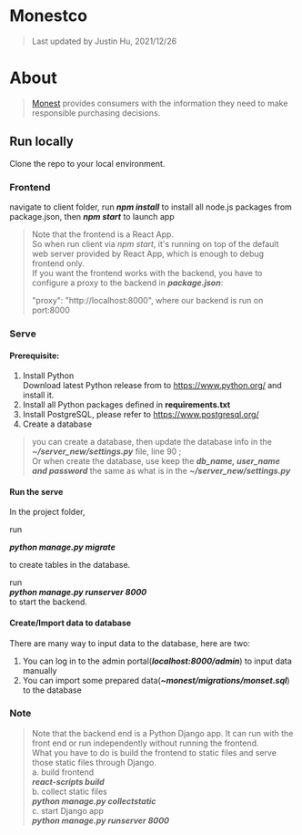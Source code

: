 # Monestco

> Last updated by Justin Hu, 2021/12/26

# About
> [Monest](https://www.monest.co/) provides consumers
with the information they
need to make responsible
purchasing decisions.

## Run locally
Clone the  repo to your local environment.

### Frontend

navigate to client folder,
run ***npm install*** to install all node.js packages from package.json, 
then **_npm start_** to launch app
> Note that the frontend is a React App.   
> So when run client via *npm start*, it's running on top of the default web server provided by React App, which is enough to debug frontend only.  
> If you want the frontend works with the backend,  you have to configure a proxy to the backend in _**package.json**_:   
> 
> "proxy": "http://localhost:8000", where our backend is run on port:8000


### Serve

#### Prerequisite:
1. Install Python    
   Download latest Python release from to https://www.python.org/ and install it.
2. Install all Python packages defined in **requirements.txt**
3. Install PostgreSQL, please refer to https://www.postgresql.org/
4. Create a database 
> you can create a database, then update the database info in the _**~/server_new/settings.py**_ file, line 90 ;  
> Or when create the database,  use keep the **_db_name, user_name and password_** the same as what is in the **_~/server_new/settings.py_**


#### Run the serve 
In the project folder, 

run

**_python manage.py migrate_**

to create tables in the database. 

run  
**_python manage.py runserver 8000_**  
to start the backend.

#### Create/Import data to database
There are many way to input data to the database,  here are two:
1. You can log in to the admin portal(**_localhost:8000/admin_**) to input data manually
2. You can import some prepared data(**_~monest/migrations/monset.sql_**) to the database


### Note

>Note that the backend end is a Python Django app. It can run with the front end or run independently without running the frontend.  
> What you have to do is build the frontend to static files and serve those static files through Django.  
> a. build frontend    
> **_react-scripts build_**   
> b. collect static files  
> **_python manage.py collectstatic_**   
> c. start Django app  
> **_python manage.py runserver 8000_**


